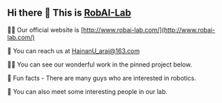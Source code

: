 ## Hi there 👋 This is [RobAI-Lab](http://www.robai-lab.com/)


🙋‍♀️ Our official website is [http://www.robai-lab.com/](http://www.robai-lab.com/)

🌈 You can reach us at [HainanU_arai@163.com](mailto:HainanU_arai@163.com)

👩‍💻 You can see our wonderful work in the pinned project below.

🍿 Fun facts - There are many guys who are interested in robotics.

🧙 You can also meet some interesting people in our lab.

<!--

**Here are some ideas to get you started:**

🙋‍♀️ A short introduction - what is your organization all about?
🌈 Contribution guidelines - how can the community get involved?
👩‍💻 Useful resources - where can the community find your docs? Is there anything else the community should know?
🍿 Fun facts - what does your team eat for breakfast?
🧙 Remember, you can do mighty things with the power of [Markdown](https://guides.github.com/features/mastering-markdown/)
-->
